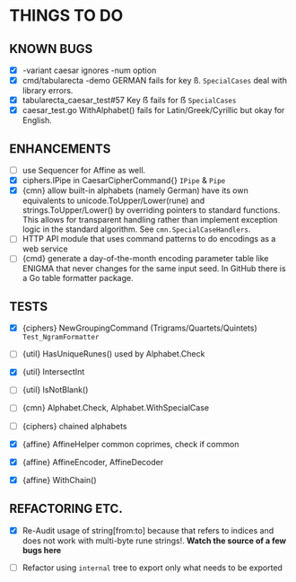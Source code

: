 # THINGS TO DO


## KNOWN BUGS

-[X] -variant caesar ignores -num option
-[X] cmd/tabularecta -demo GERMAN fails for key ß. `SpecialCases` deal with library errors.
-[X] tabularecta_caesar_test#57 Key ẞ fails for ẞ `SpecialCases`
-[X] caesar_test.go WithAlphabet() fails for Latin/Greek/Cyrillic but okay for English.

## ENHANCEMENTS

-[ ] use Sequencer for Affine as well.
-[X] ciphers.IPipe in CaesarCipherCommand{} `IPipe` & `Pipe`
-[X] {cmn} allow built-in alphabets (namely German) have its  own equivalents to unicode.ToUpper/Lower(rune)
     and strings.ToUpper/Lower() by overriding pointers to standard functions. This allows
     for transparent handling rather than implement exception logic in the standard algorithm.
     See `cmn.SpecialCaseHandlers`.
-[ ] HTTP API module that uses command patterns to do encodings as a web service
-[ ] {cmd} generate a day-of-the-month encoding parameter table like ENIGMA that never changes for
     the same input seed. In GitHub there is a Go table formatter package.

## TESTS

-[X] {ciphers} NewGroupingCommand (Trigrams/Quartets/Quintets) `Test_NgramFormatter`
-[ ] {util} HasUniqueRunes() used by Alphabet.Check
-[X] {util} IntersectInt
-[ ] {util} IsNotBlank()
-[ ] {cmn} Alphabet.Check, Alphabet.WithSpecialCase
-[ ] {ciphers} chained alphabets

-[X] {affine} AffineHelper common coprimes, check if common
-[X] {affine} AffineEncoder, AffineDecoder
-[X] {affine} WithChain()

## REFACTORING ETC.

-[X] Re-Audit usage of string[from:to] because that refers to indices and does not
     work with multi-byte rune strings!. **Watch the source of a few bugs here**
-[ ] Refactor using `internal` tree to export only what needs to be exported

